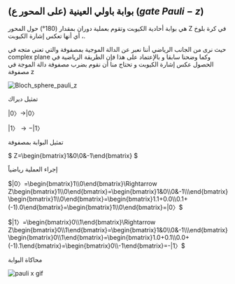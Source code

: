 ##  بوابة باولي العينية (على المحور ع)  ($gate$ $Pauli-z$)

هي بوابة أحادية الكيوبت وتقوم بعملية دوران بمقدار
(180°) حول المحور Z في كرة بلوخ ، أي أنها تعكس إشارة الكيوبت.
 

 حيث نرى من الجانب الرياضي أننا نعبر عن الدالة الموجية بمصفوفة والتي تعني متجه في complex plane وكما وضحنا سابقا و بالإعتماد على هذا فإن الطريقة الرياضية في الحصول عكس إشارة الكيوبت و تحتاج منا أن نقوم بضرب مصفوفة دالة الموجة في مصفوفة z 

![Bloch_sphere_pauli_z](~/images/Bloch_sphere_pauli_z1.png)

تمثيل ديراك

$|0〉\rightarrow|0〉$

$|1〉\rightarrow -|1〉$

تمثيل البوابة بمصفوفة 

$ Z=\begin{bmatrix}1&0\\0&-1\end{bmatrix} $


إجراء العملية رياضياً 

$|0〉=\begin{bmatrix}1\\0\end{bmatrix}\Rightarrow Z\begin{bmatrix}1\\0\end{bmatrix}=\begin{bmatrix}1&0\\0&-1\\\end{bmatrix}\begin{bmatrix}1\\0\end{bmatrix}=\begin{bmatrix}1.1+0.0\\0.1+(-1).0\end{bmatrix}=\begin{bmatrix}1\\0\end{bmatrix}=|0〉$

$|1〉=\begin{bmatrix}0\\1\end{bmatrix}\Rightarrow Z\begin{bmatrix}0\\1\end{bmatrix}=\begin{bmatrix}1&0\\0&-1\\\end{bmatrix}\begin{bmatrix}0\\1\end{bmatrix}=\begin{bmatrix}1.0+0.1\\0.0+(-1).1\end{bmatrix}=\begin{bmatrix}0\\-1\end{bmatrix}=-|1〉$


محاكاة البوابة

 ![pauli x gif](~/images/pauliZG.gif)
 

<!-- المصادر -->
<!-- https://www.quantum-inspire.com/kbase/pauli-z/ -->
<!-- https://en.wikipedia.org/wiki/Quantum_logic_gate -->
